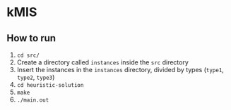 # kMIS

## How to run

1. `cd src/`
2. Create a directory called `instances` inside the `src` directory
3. Insert the instances in the `instances` directory, divided by types (`type1`, `type2`, `type3`)
4. `cd heuristic-solution`
5. `make`
6. `./main.out`
